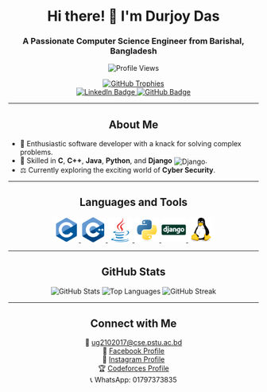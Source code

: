 <h1 align="center">Hi there! 👋 I'm Durjoy Das</h1>
<h3 align="center">A Passionate Computer Science Engineer from Barishal, Bangladesh</h3>

<p align="center">
  <img src="https://komarev.com/ghpvc/?username=durjoy-10&label=Profile%20views&color=ff69b4&style=flat" alt="Profile Views" />
</p>

<div align="center">
  <a href="https://github.com/ryo-ma/github-profile-trophy">
    <img src="https://github-profile-trophy.vercel.app/?username=durjoy-10&theme=dracula&no-frame=true&margin-w=15&margin-h=15" alt="GitHub Trophies" />
  </a>
</div>

<div align="center">
  <a href="https://linkedin.com/in/" target="_blank">
    <img src="https://img.shields.io/badge/-LinkedIn-blue?style=for-the-badge&logo=linkedin" alt="LinkedIn Badge" />
  </a>
  <a href="https://github.com/durjoy-10" target="_blank">
    <img src="https://img.shields.io/github/followers/durjoy-10?label=Follow&style=for-the-badge&color=green" alt="GitHub Badge" />
  </a>
</div>

---

<h2 align="center">About Me</h2>
<ul>
  <li>🌟 Enthusiastic software developer with a knack for solving complex problems.</li>
  <li>🔧 Skilled in <b>C</b>, <b>C++</b>, <b>Java</b>, <b>Python</b>, and <b>Django</b> <img src="path-to-django-icon.png" alt="Django" style="width:16px; height:16px; vertical-align:middle;">.</li>

  <li>⚖️ Currently exploring the exciting world of <b>Cyber Security</b>.</li>
</ul>

---

<h2 align="center">Languages and Tools</h2>
<p align="center">
  <a href="https://www.cprogramming.com/" target="_blank" rel="noreferrer">
    <img src="https://raw.githubusercontent.com/devicons/devicon/master/icons/c/c-original.svg" alt="C" width="50" height="50" />
  </a>
  <a href="https://www.w3schools.com/cpp/" target="_blank" rel="noreferrer">
    <img src="https://raw.githubusercontent.com/devicons/devicon/master/icons/cplusplus/cplusplus-original.svg" alt="C++" width="50" height="50" />
  </a>
  <a href="https://www.java.com" target="_blank" rel="noreferrer">
    <img src="https://raw.githubusercontent.com/devicons/devicon/master/icons/java/java-original.svg" alt="Java" width="50" height="50" />
  </a>
  <a href="https://www.python.org" target="_blank" rel="noreferrer">
    <img src="https://raw.githubusercontent.com/devicons/devicon/master/icons/python/python-original.svg" alt="Python" width="50" height="50" />
  </a>
  <a href="https://www.djangoproject.com/" target="_blank" rel="noreferrer">
    <img src="https://raw.githubusercontent.com/devicons/devicon/master/icons/django/django-original.svg" alt="Django" width="50" height="50" />
  </a>
  <a href="https://kali.org/" target="_blank" rel="noreferrer">
    <img src="https://raw.githubusercontent.com/devicons/devicon/master/icons/linux/linux-original.svg" alt="Kali Linux" width="50" height="50" />
  </a>
</p>

---

<h2 align="center">GitHub Stats</h2>
<div align="center">
  <img src="https://github-readme-stats.vercel.app/api?username=durjoy-10&show_icons=true&theme=tokyonight" alt="GitHub Stats" />
  <img src="https://github-readme-stats.vercel.app/api/top-langs?username=durjoy-10&show_icons=true&locale=en&layout=compact&theme=tokyonight" alt="Top Languages" />
  <img src="https://github-readme-streak-stats.herokuapp.com/?user=durjoy-10&theme=tokyonight" alt="GitHub Streak" />
</div>

---

<h2 align="center">Connect with Me</h2>
<p align="center">
  📧 <a href="mailto:ug2102017@cse.pstu.ac.bd">ug2102017@cse.pstu.ac.bd</a><br />
  💙 <a href="https://web.facebook.com/durjoy.das.58367116" target="_blank">Facebook Profile</a><br />
  🌟 <a href="https://www.instagram.com/?hl=en" target="_blank">Instagram Profile</a><br />
  🏆 <a href="https://codeforces.com/profile/Durjoy_16" target="_blank">Codeforces Profile</a><br />
  📞 WhatsApp: 01797373835
</p>
